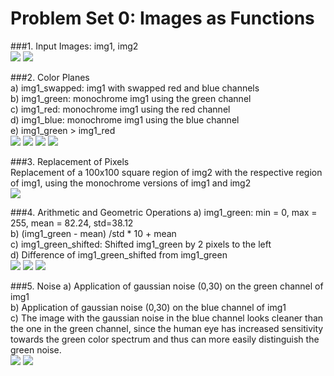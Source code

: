 # Problem Set 0: Images as Functions

###1. Input Images: img1, img2  
  ![](https://github.com/gKouros/intro-to-cv-ud810/raw/master/ps0_python/output/ps0-1-a-1.png)
  ![](https://github.com/gKouros/intro-to-cv-ud810/raw/master/ps0_python/output/ps0-1-a-2.png)

###2. Color Planes  
  a) img1\_swapped: img1 with swapped red and blue channels  
  b) img1\_green: monochrome img1 using the green channel  
  c) img1\_red: monochrome img1 using the red channel  
  d) img1\_blue: monochrome img1 using the blue channel  
  e) img1\_green > img1\_red  
  ![](https://github.com/gKouros/intro-to-cv-ud810/raw/master/ps0_python/output/ps0-2-a-1.png)
  ![](https://github.com/gKouros/intro-to-cv-ud810/raw/master/ps0_python/output/ps0-2-b-1.png)
  ![](https://github.com/gKouros/intro-to-cv-ud810/raw/master/ps0_python/output/ps0-2-c-1.png)
  ![](https://github.com/gKouros/intro-to-cv-ud810/raw/master/ps0_python/output/ps0-2-d-1.png)

###3. Replacement of Pixels  
  Replacement of a 100x100 square region of img2 with the respective region
  of img1, using the monochrome versions of img1 and img2  
  ![](https://github.com/gKouros/intro-to-cv-ud810/raw/master/ps0_python/output/ps0-3-a-1.png)  
  
###4. Arithmetic and Geometric Operations
  a) img1\_green: min = 0, max = 255, mean = 82.24, std=38.12  
  b) (img1\_green - mean) /std * 10 + mean  
  c) img1\_green\_shifted: Shifted img1\_green by 2 pixels to the left  
  d) Difference of img1\_green\_shifted from img1\_green  
  ![](https://github.com/gKouros/intro-to-cv-ud810/raw/master/ps0_python/output/ps0-4-b-1.png)
  ![](https://github.com/gKouros/intro-to-cv-ud810/raw/master/ps0_python/output/ps0-4-c-1.png)
  ![](https://github.com/gKouros/intro-to-cv-ud810/raw/master/ps0_python/output/ps0-4-d-1.png)

###5. Noise
  a) Application of gaussian noise (0,30) on the green channel of img1  
  b) Application of gaussian noise (0,30) on the blue channel of img1  
  c) The image with the gaussian noise in the blue channel looks cleaner than the
  one in the green channel, since the human eye has increased sensitivity towards
  the green color spectrum and thus can more easily distinguish the green noise.  
  ![](https://github.com/gKouros/intro-to-cv-ud810/raw/master/ps0_python/output/ps0-5-a-1.png)
  ![](https://github.com/gKouros/intro-to-cv-ud810/raw/master/ps0_python/output/ps0-5-b-1.png)
